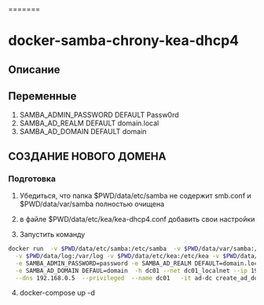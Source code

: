 =======
# docker-samba-chrony-kea-dhcp4

## Описание


## Переменные
1. SAMBA_ADMIN_PASSWORD DEFAULT Passw0rd
2. SAMBA_AD_REALM DEFAULT domain.local
3. SAMBA_AD_DOMAIN DEFAULT domain


## СОЗДАНИЕ НОВОГО ДОМЕНА
### Подготовка
1. Убедиться, что папка $PWD/data/etc/samba не содержит smb.conf и $PWD/data/var/samba полностью очищена
2. в файле $PWD/data/etc/kea/kea-dhcp4.conf добавить свои настройки

3. Запустить команду

```bash
docker run  -v $PWD/data/etc/samba:/etc/samba  -v $PWD/data/var/samba:/var/lib/samba \
  -v $PWD/data/log:/var/log -v $PWD/data/etc/kea:/etc/kea -v $PWD/data/var/kea:/var/lib/kea \
  -e SAMBA_ADMIN_PASSWORD=password -e SAMBA_AD_REALM DEFAULT=domain.local \
  -e SAMBA_AD_DOMAIN DEFAUL=domain  -h dc01 --net dc01_localnet --ip 192.168.0.4 --dns 127.0.0.1 \
  --dns 192.168.0.5  --privileged  --name dc01   -it ad-dc create_ad_domain
```


4. docker-compose up -d